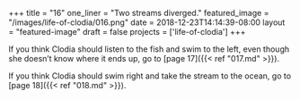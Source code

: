 +++
title = "16"
one_liner = "Two streams diverged."
featured_image = "/images/life-of-clodia/016.png"
date = 2018-12-23T14:14:39-08:00
layout = "featured-image"
draft = false
projects = ['life-of-clodia']
+++

If you think Clodia should listen to the fish and swim to the left, even though she doesn’t know where it ends up, go to [page 17]({{< ref "017.md" >}}).

If you think Clodia should swim right and take the stream to the ocean, go to [page 18]({{< ref "018.md" >}}).


